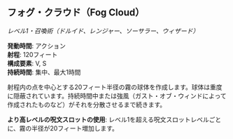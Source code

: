## フォグ・クラウド（Fog Cloud）
*レベル1・召喚術（ドルイド、レンジャー、ソーサラー、ウィザード）*

**発動時間**: アクション  
**射程**: 120フィート  
**構成要素**: V, S  
**持続時間**: 集中、最大1時間

射程内の点を中心とする20フィート半径の霧の球体を作成します。球体は重度に隠蔽されています。持続時間中または強風（ガスト・オブ・ウィンドによって作成されたものなど）がそれを分散させるまで続きます。

**より高レベルの呪文スロットの使用**: レベル1を超える呪文スロットレベルごとに、霧の半径が20フィート増加します。